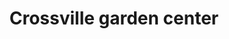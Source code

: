---
title: "Crossville garden center"
url: /crossville/crossville-garden-center/
shop: garden centre
---